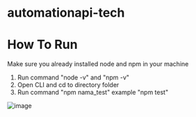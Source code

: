 # automationapi-tech

# How To Run
Make sure you already installed node and npm in your machine
1. Run command "node -v" and "npm -v"
2. Open CLI and cd to directory folder 
3. Run command "npm nama_test" example "npm test"

![image](https://user-images.githubusercontent.com/111522273/199162176-329c5102-629f-4894-8ae9-155be7dab17f.png)
